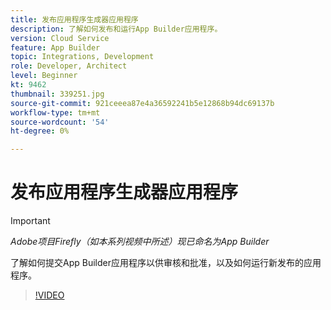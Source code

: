 ```yaml
---
title: 发布应用程序生成器应用程序
description: 了解如何发布和运行App Builder应用程序。
version: Cloud Service
feature: App Builder
topic: Integrations, Development
role: Developer, Architect
level: Beginner
kt: 9462
thumbnail: 339251.jpg
source-git-commit: 921ceeea87e4a36592241b5e12868b94dc69137b
workflow-type: tm+mt
source-wordcount: '54'
ht-degree: 0%

---
```



# 发布应用程序生成器应用程序

>[!IMPORTANT]
>
> _Adobe项目Firefly（如本系列视频中所述）现已命名为App Builder_

了解如何提交App Builder应用程序以供审核和批准，以及如何运行新发布的应用程序。

>[!VIDEO](https://video.tv.adobe.com/v/339251/?quality=12&learn=on)
